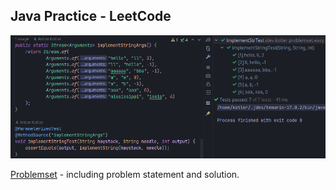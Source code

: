 ## Java Practice - LeetCode

![Java Practice - LeetCode](java-leetcode.png)

[Problemset](https://github.com/kotler-dev/java-leetcode/blob/master/src/test/java/dev/kotler/problemset/) - including problem statement and solution.  

[//]: # ([1. Two Sum]&#40;https://github.com/kotler-dev/java-leetcode/blob/master/src/test/java/dev/kotler/problemset/easy/task100/TwoSumTest.java&#41;  )
[//]: # ([9. Palindrome Number]&#40;https://github.com/kotler-dev/java-leetcode/blob/master/src/test/java/dev/kotler/problemset/easy/task100/PalindromeNumberTest.java&#41;  )
[//]: # ([13. Roman to Integer]&#40;https://github.com/kotler-dev/java-leetcode/blob/master/src/test/java/dev/kotler/problemset/easy/task100/RomanToIntegerTest.java&#41;  )
[//]: # ([14. Longest Common Prefix]&#40;https://github.com/kotler-dev/java-leetcode/blob/master/src/test/java/dev/kotler/problemset/easy/task100/LongestCommonPrefixTest.java&#41;  )
[//]: # ([20. Valid Parentheses]&#40;https://github.com/kotler-dev/java-leetcode/blob/master/src/test/java/dev/kotler/problemset/easy/task100/ValidationBracketsTest.java&#41;  )
[//]: # ([21. Merge Two Sorted Lists]&#40;https://github.com/kotler-dev/java-leetcode/blob/master/src/test/java/dev/kotler/problemset/easy/task100/MergeTwoSortedListsTest.java&#41;  )
[//]: # ([26. Remove Duplicates from Sorted Array]&#40;https://github.com/kotler-dev/java-leetcode/blob/master/src/test/java/dev/kotler/problemset/easy/task100/RemoveDuplicatesFromSortedArrayTest.java&#41;  )
[//]: # ([27. Remove Element]&#40;https://github.com/kotler-dev/java-leetcode/blob/master/src/test/java/dev/kotler/problemset/easy/task100/RemoveElementTest.java&#41;  )
[//]: # ([28. Implement strStr&#40;&#41;]&#40;https://github.com/kotler-dev/java-leetcode/blob/master/src/test/java/dev/kotler/problemset/easy/task100/ImplementStrTest.java&#41;  )
[//]: # ([35. Search Insert Position]&#40;https://github.com/kotler-dev/java-leetcode/blob/master/src/test/java/dev/kotler/problemset/easy/task100/SearchInsertPositionTest.java&#41;  )
[//]: # ([88. Merge Sorted Array]&#40;https://github.com/kotler-dev/java-leetcode/blob/master/src/test/java/dev/kotler/problemset/easy/task100/MergeSortedArrayTest.java&#41;  )
[//]: # ([94. Binary Tree Inorder Traversal]&#40;https://github.com/kotler-dev/java-leetcode/blob/master/src/test/java/dev/kotler/problemset/easy/task100/BinaryTreeInorderTraversalTest.java&#41;  )
 